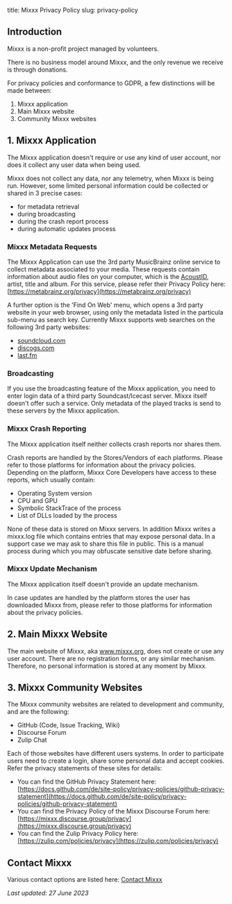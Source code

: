 title: Mixxx Privacy Policy
slug: privacy-policy

## Introduction

Mixxx is a non-profit project managed by volunteers.

There is no business model around Mixxx, and the only revenue we receive is through donations.


For privacy policies and conformance to GDPR, a few distinctions will be made between:

1. Mixxx application
2. Main Mixxx website
3. Community Mixxx websites

## 1. Mixxx Application

The Mixxx application doesn't require or use any kind of user account, nor does it collect any user data when being used.

Mixxx does not collect any data, nor any telemetry, when Mixxx is being run.
However, some limited personal information could be collected or shared in 3 precise cases:

- for metadata retrieval
- during broadcasting
- during the crash report process
- during automatic updates process

### Mixxx Metadata Requests

The Mixxx Application can use the 3rd party MusicBrainz online service to collect metadata associated to your media.
These requests contain information about audio files on your computer, which is the [AcoustID](https://acoustid.org/), artist, title and album.
For this service, please refer their Privacy Policy here: [https://metabrainz.org/privacy](https://metabrainz.org/privacy)

A further option is the 'Find On Web' menu, which opens a 3rd party website in your web browser, using only the metadata listed in the particula sub-menu as search key.
Currently Mixxx supports web searches on the following 3rd party websites:

- [soundcloud.com](https://soundcloud.com)
- [discogs.com](https://www.discogs.com)
- [last.fm](https://www.last.fm)

### Broadcasting

If you use the broadcasting feature of the Mixxx application, you need to enter login data of a third party Soundcast/Icecast server.
Mixxx itself doesn't offer such a service. Only metadata of the played tracks is send to these servers by the Mixxx application.


### Mixxx Crash Reporting

The Mixxx application itself neither collects crash reports nor shares them.

Crash reports are handled by the Stores/Vendors of each platforms.
Please refer to those platforms for information about the privacy policies.
Depending on the platform, Mixxx Core Developers have access to these reports, which usually contain:

- Operating System version
- CPU and GPU
- Symbolic StackTrace of the process
- List of DLLs loaded by the process

None of these data is stored on Mixxx servers.
In addition Mixxx writes a mixxx.log file which contains entries that may expose personal data. In a support case we may ask to share this file in public. This is a manual process during which you may obfuscate sensitive date before sharing.  

### Mixxx Update Mechanism

The Mixxx application itself doesn't provide an update mechanism.

In case updates are handled by the platform stores the user has downloaded Mixxx from,
please refer to those platforms for information about the privacy policies.

## 2. Main Mixxx Website

The main website of Mixxx, aka www.mixxx.org, does not create or use any user account.
There are no registration forms, or any similar mechanism.
Therefore, no personal information is stored at any moment by Mixxx.


## 3. Mixxx Community Websites

The Mixxx community websites are related to development and community, and are the following:

- GitHub (Code, Issue Tracking, Wiki)
- Discourse Forum
- Zulip Chat

Each of those websites have different users systems. In order to participate users need to create a login, share some personal data and accept cookies. Refer the privacy statements of these sites for details:


- You can find the GitHub Privacy Statement here: [https://docs.github.com/de/site-policy/privacy-policies/github-privacy-statement](https://docs.github.com/de/site-policy/privacy-policies/github-privacy-statement)
- You can find the Privacy Policy of the Mixxx Discourse Forum here: [https://mixxx.discourse.group/privacy](https://mixxx.discourse.group/privacy)
- You can find the Zulip Privacy Policy here: [https://zulip.com/policies/privacy](https://zulip.com/policies/privacy)


## Contact Mixxx

Various contact options are listed here: [Contact Mixxx](/contact)

*Last updated: 27 June 2023*

